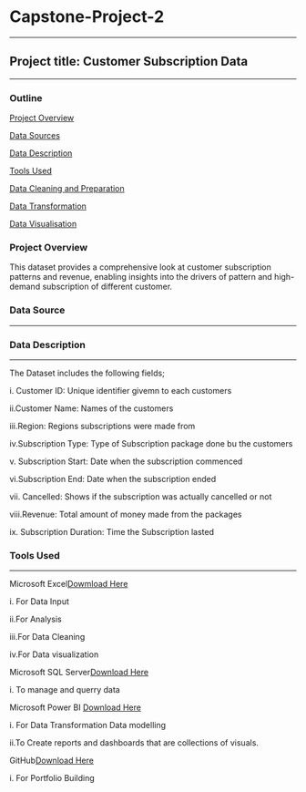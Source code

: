 # Capstone-Project-2
---
## Project title: Customer Subscription Data
---

### Outline 

[Project Overview](project-overview)

[Data Sources](data-sources)

[Data Description](data-description)

[Tools Used](tools-used)

[Data Cleaning and Preparation](datacleaningandpreparation)

[Data Transformation](data-transformation)

[Data Visualisation](data-visualiztaion)

### Project Overview
This dataset provides a comprehensive look at customer subscription patterns and revenue, enabling insights into the drivers of pattern and high-demand subscription of different customer.

### Data Source
---

### Data Description
---
The Dataset includes the following fields; 

i. Customer ID: Unique identifier givemn to each customers

ii.Customer Name: Names of the customers

iii.Region: Regions subscriptions were made from

iv.Subscription Type: Type of Subscription package done bu the customers

v. Subscription Start: Date when the subscription commenced

vi.Subscription End: Date when the subscription ended

vii. Cancelled: Shows if the subscription was actually cancelled or not

viii.Revenue: Total amount of money made from the packages

ix. Subscription Duration: Time the Subscription lasted

### Tools Used
---
Microsoft Excel[Dowmload Here](https://Microsoft.com)

i. For Data Input

ii.For Analysis

iii.For Data Cleaning

iv.For Data visualization

Microsoft SQL Server[Download Here](https://Mictosoft.com)

i. To manage and querry data

Microsoft Power BI [Download Here](https://Micosoft.com)

i. For Data Transformation
   Data modelling

ii.To Create reports and dashboards    that are collections of visuals.

GitHub[Download Here](https://Alabaale.github.com)

i. For Portfolio Building
